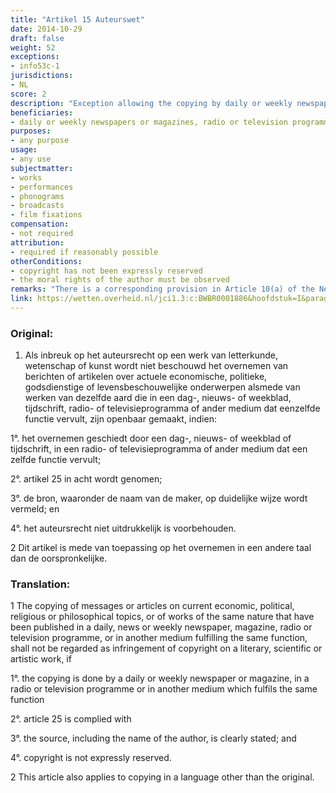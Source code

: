 ```yaml
---
title: "Artikel 15 Auteurswet"
date: 2014-10-29
draft: false
weight: 52
exceptions:
- info53c-1
jurisdictions:
- NL
score: 2
description: "Exception allowing the copying by daily or weekly newspapers or magazines and by radio or television programmes or by other mediums which fulfils the same function of messages or articles on current economic, political, religious or philosophical topics, or of works of the same nature that have been published in a daily, news or weekly newspaper, magazine, radio or television programme, or in another medium fulfilling the same function. The exception only applies when the copyright has not been expressly reserved. The authors moral rights must be observed and the source including the name of the author must be clearly indicated." 
beneficiaries:
- daily or weekly newspapers or magazines, radio or television programmes or other mediums which fulfil the same function.
purposes: 
- any purpose 
usage:
- any use 
subjectmatter:
- works
- performances
- phonograms
- broadcasts
- film fixations
compensation:
- not required
attribution: 
- required if reasonably possible
otherConditions: 
- copyright has not been expressly reserved
- the moral rights of the author must be observed
remarks: "There is a corresponding provision in Article 10(a) of the Neighbouring Rights Act.<br /><br />The exception also applies to copying in a language other than the original."
link: https://wetten.overheid.nl/jci1.3:c:BWBR0001886&hoofdstuk=I&paragraaf=6&artikel=15
---
```


### Original:

1. Als inbreuk op het auteursrecht op een werk van letterkunde, wetenschap of kunst wordt niet beschouwd het overnemen van berichten of artikelen over actuele economische, politieke, godsdienstige of levensbeschouwelijke onderwerpen alsmede van werken van dezelfde aard die in een dag-, nieuws- of weekblad, tijdschrift, radio- of televisieprogramma of ander medium dat eenzelfde functie vervult, zijn openbaar gemaakt, indien:

1°. het overnemen geschiedt door een dag-, nieuws- of weekblad of tijdschrift, in een radio- of televisieprogramma of ander medium dat een zelfde functie vervult;

2°. artikel 25 in acht wordt genomen;

3°. de bron, waaronder de naam van de maker, op duidelijke wijze wordt vermeld; en

4°. het auteursrecht niet uitdrukkelijk is voorbehouden.

2 Dit artikel is mede van toepassing op het overnemen in een andere taal dan de oorspronkelijke.

### Translation:

1 The copying of messages or articles on current economic, political, religious or philosophical topics, or of works of the same nature that have been published in a daily, news or weekly newspaper, magazine, radio or television programme, or in another medium fulfilling the same function, shall not be regarded as infringement of copyright on a literary, scientific or artistic work, if

1°. the copying is done by a daily or weekly newspaper or magazine, in a radio or television programme or in another medium which fulfils the same function

2°. article 25 is complied with

3°. the source, including the name of the author, is clearly stated; and

4°. copyright is not expressly reserved.

2 This article also applies to copying in a language other than the original.